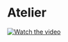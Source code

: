 # Atelier

[![Watch the video](https://ik.imagekit.io/g2ceigziuz7/Atelier_Demo_Img_Pq80CK6pR.png)](https://ik.imagekit.io/g2ceigziuz7/Atelier_Demo_gbIs9eDI-.webm)
